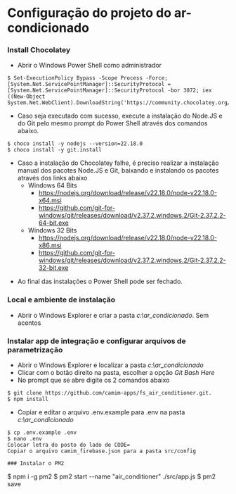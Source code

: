 # Configuração do projeto do ar-condicionado

### Install Chocolatey 
 * Abrir o Windows Power Shell como administrador

~~~
$ Set-ExecutionPolicy Bypass -Scope Process -Force; [System.Net.ServicePointManager]::SecurityProtocol = [System.Net.ServicePointManager]::SecurityProtocol -bor 3072; iex ((New-Object System.Net.WebClient).DownloadString('https://community.chocolatey.org/install.ps1'))
~~~
- Caso  seja executado com sucesso, execute a instalação do Node.JS e do Git pelo mesmo prompt do Power Shell através dos comandos abaixo. 
~~~
$ choco install -y nodejs --version=22.18.0
$ choco install -y git.install
~~~
- Caso a instalação do Chocolatey falhe, é preciso realizar a instalação manual dos pacotes Node.JS e Git, baixando e instalando os pacotes através dos links abaixo
	- Windows 64 Bits
		- <https://nodejs.org/download/release/v22.18.0/node-v22.18.0-x64.msi>
		- <https://github.com/git-for-windows/git/releases/download/v2.37.2.windows.2/Git-2.37.2.2-64-bit.exe>
	- Windows 32 Bits
		- <https://nodejs.org/download/release/v22.18.0/node-v22.18.0-x86.msi>
		- <https://github.com/git-for-windows/git/releases/download/v2.37.2.windows.2/Git-2.37.2.2-32-bit.exe>
* Ao final das instalações o Power Shell pode ser fechado. 

### Local e ambiente de instalação
* Abrir o Windows Explorer e criar a pasta *c:\ar_condicionado*. Sem acentos

### Instalar app de integração e configurar arquivos de parametrização
* Abrir o Windows Explorer e localizar a pasta *c:\ar_condicionado*
* Clicar com o botão direito na pasta, escolher a opção *Git Bash Here*
* No prompt que se abre digite os 2 comandos abaixo
~~~
$ git clone https://github.com/camim-apps/fs_air_conditioner.git.
$ npm install
~~~
* Copiar e editar o arquivo .env.example para .env na pasta *c:\ar_condicionado*
~~~
$ cp .env.example .env
$ nano .env
Colocar letra do posto do lado de CODE=
Copiar o arquivo camim_firebase.json para a pasta src/config

### Instalar o PM2

~~~
$ npm i -g pm2
$ pm2 start --name "air_conditioner" ./src/app.js
$ pm2 save
~~~